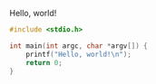 Hello, world!

```c
#include <stdio.h>

int main(int argc, char *argv[]) {
	printf("Hello, world!\n");
	return 0;
}
```
